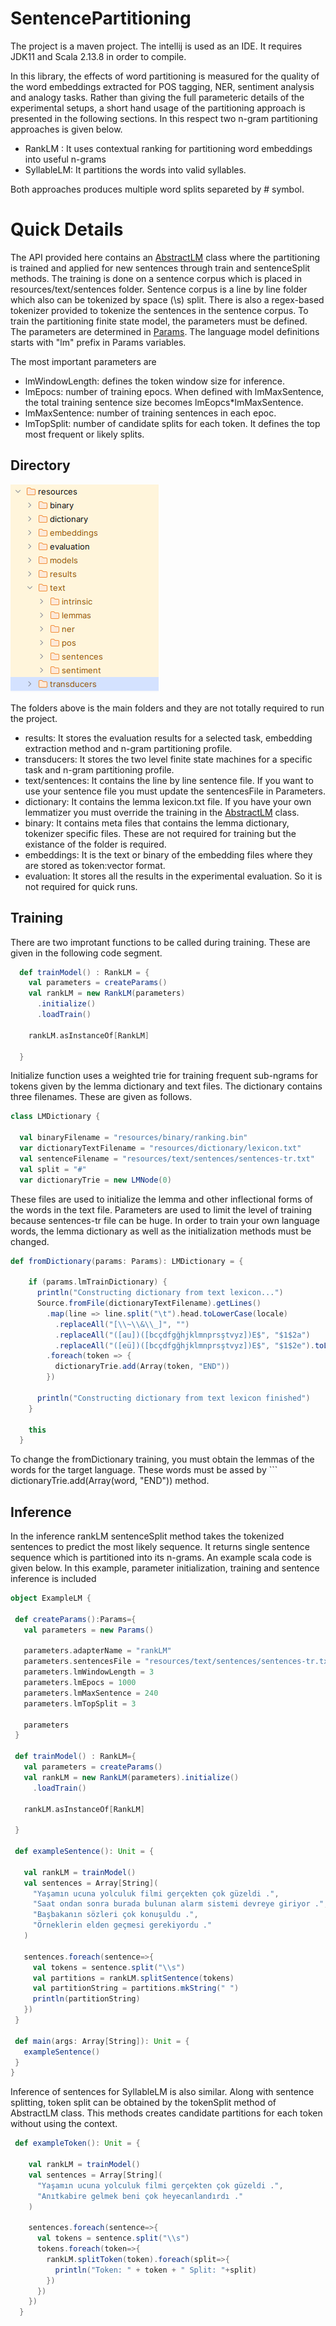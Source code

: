 # SentencePartitioning

The project is a maven project. The intellij is used as an IDE. It requires JDK11 and Scala 2.13.8 in order to compile. 

In this library, the effects of word partitioning is measured for the quality of the word embeddings extracted for POS tagging, NER, sentiment analysis and analogy tasks. Rather than giving the full parameteric details of the experimental setups, a short hand usage of the partitioning approach is presented in the following sections. In this respect two n-gram partitioning approaches is given below. 

* RankLM : It uses contextual ranking for partitioning word embeddings into useful n-grams
* SyllableLM: It partitions the words into valid syllables.


Both approaches produces multiple word splits separeted by \# symbol.


# Quick Details

The API provided here contains an [AbstractLM](https://github.com/volkanagun/SentencePartitioning/blob/master/src/transducer/AbstractLM.scala) class where the partitioning is trained and applied for new sentences through train and sentenceSplit methods. The training is done on a sentence corpus which is placed in resources/text/sentences folder. Sentence corpus is a line by line folder which also can be tokenized by space (\s) split. There is also a regex-based tokenizer provided to tokenize the sentences in the sentence corpus. To train the partitioning finite state model, the parameters must be defined. The parameters are determined in [Params](https://github.com/volkanagun/SentencePartitioning/blob/master/src/experiments/Params.scala). The language model definitions starts with "lm" prefix in Params variables. 

The most important parameters are 
* lmWindowLength: defines the token window size for inference.
* lmEpocs:  number of training epocs. When defined with lmMaxSentence, the total training sentence size becomes lmEopcs*lmMaxSentence.
* lmMaxSentence: number of training sentences in each epoc.
* lmTopSplit: number of candidate splits for each token. It defines the top most frequent or likely splits.

## Directory
![Directory folders](https://github.com/volkanagun/SentencePartitioning/blob/master/directory.png?raw=true)

The folders above is the main folders and they are not totally required to run the project. 

* results: It stores the evaluation results for a selected task, embedding extraction method and n-gram partitioning profile.
* transducers: It stores the two level finite state machines for a specific task and n-gram partitioning profile.
* text/sentences: It contains the line by line sentence file. If you want to use your sentence file you must update the sentencesFile in Parameters.
* dictionary: It contains the lemma lexicon.txt file. If you have your own lemmatizer you must override the training in the [AbstractLM](https://github.com/volkanagun/SentencePartitioning/blob/master/src/transducer/AbstractLM.scala) class.
* binary: It contains meta files that contains the lemma dictionary, tokenizer specific files. These are not required for training but the existance of the folder is required.
* embeddings: It is the text or binary of the embedding files where they are stored as token:vector format.
* evaluation: It stores all the results in the experimental evaluation. So it is not required for quick runs.

## Training

There are two improtant functions to be called during training. These are given in the following code segment.

```scala
  def trainModel() : RankLM = {
    val parameters = createParams()
    val rankLM = new RankLM(parameters)
      .initialize()
      .loadTrain()
    
    rankLM.asInstanceOf[RankLM]

  }
```
Initialize function uses a weighted trie for training frequent sub-ngrams for tokens given by the lemma dictionary and text files. The dictionary  contains three filenames. These are given as follows.

```scala
class LMDictionary {

  val binaryFilename = "resources/binary/ranking.bin"
  var dictionaryTextFilename = "resources/dictionary/lexicon.txt"
  val sentenceFilename = "resources/text/sentences/sentences-tr.txt"
  val split = "#"
  var dictionaryTrie = new LMNode(0)

```
These files are used to initialize the lemma and other inflectional forms of the words in the text file. Parameters are used to limit the level of training because sentences-tr file can be huge. In order to train your own language words, the lemma dictionary as well as the initialization methods must be changed.

```scala
def fromDictionary(params: Params): LMDictionary = {

    if (params.lmTrainDictionary) {
      println("Constructing dictionary from text lexicon...")
      Source.fromFile(dictionaryTextFilename).getLines()
        .map(line => line.split("\t").head.toLowerCase(locale)
          .replaceAll("[\\~\\&\\_]", "")
          .replaceAll("([au])([bcçdfgğhjklmnprsştvyz])E$", "$1$2a")
          .replaceAll("([eü])([bcçdfgğhjklmnprsştvyz])E$", "$1$2e").toLowerCase(locale).trim)
        .foreach(token => {
          dictionaryTrie.add(Array(token, "END"))
        })

      println("Constructing dictionary from text lexicon finished")
    }

    this
  }
```

To change the fromDictionary training, you must obtain the lemmas of the words for the target language. These words must be assed by ``` dictionaryTrie.add(Array(word, "END")) method. 

## Inference

In the inference rankLM sentenceSplit method takes the tokenized sentences to predict the most likely sequence. It returns single sentence sequence which is partitioned into its n-grams.
 An example scala code is given below. In this example, parameter initialization, training and sentence inference is included

 ```scala
object ExampleLM {

  def createParams():Params={
    val parameters = new Params()

    parameters.adapterName = "rankLM"
    parameters.sentencesFile = "resources/text/sentences/sentences-tr.txt"
    parameters.lmWindowLength = 3
    parameters.lmEpocs = 1000
    parameters.lmMaxSentence = 240
    parameters.lmTopSplit = 3

    parameters
  }

  def trainModel() : RankLM={
    val parameters = createParams()
    val rankLM = new RankLM(parameters).initialize()
      .loadTrain()

    rankLM.asInstanceOf[RankLM]

  }

  def exampleSentence(): Unit = {

    val rankLM = trainModel()
    val sentences = Array[String](
      "Yaşamın ucuna yolculuk filmi gerçekten çok güzeldi .",
      "Saat ondan sonra burada bulunan alarm sistemi devreye giriyor .",
      "Başbakanın sözleri çok konuşuldu .",
      "Örneklerin elden geçmesi gerekiyordu ."
    )

    sentences.foreach(sentence=>{
      val tokens = sentence.split("\\s")
      val partitions = rankLM.splitSentence(tokens)
      val partitionString = partitions.mkString(" ")
      println(partitionString)
    })
  }

  def main(args: Array[String]): Unit = {
    exampleSentence()
  }
}

```


Inference of sentences for SyllableLM is also similar. Along with sentence splitting, token split can be obtained by the tokenSplit method of AbstractLM class. This methods creates candidate partitions for each token without using the context.

```scala
 def exampleToken(): Unit = {

    val rankLM = trainModel()
    val sentences = Array[String](
      "Yaşamın ucuna yolculuk filmi gerçekten çok güzeldi .",
      "Anıtkabire gelmek beni çok heyecanlandırdı ."
    )

    sentences.foreach(sentence=>{
      val tokens = sentence.split("\\s")
      tokens.foreach(token=>{
        rankLM.splitToken(token).foreach(split=>{
          println("Token: " + token + " Split: "+split)
        })
      })
    })
  }

```





